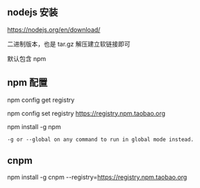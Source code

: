 
## nodejs 安装

https://nodejs.org/en/download/

二进制版本，也是 tar.gz 解压建立软链接即可

默认包含 npm


## npm 配置

npm config get registry

npm config set registry https://registry.npm.taobao.org

npm install -g npm

    -g or --global on any command to run in global mode instead.

## cnpm 

npm install -g cnpm --registry=https://registry.npm.taobao.org

